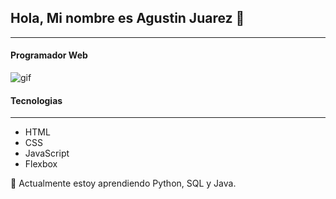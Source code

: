 ## Hola, Mi nombre es Agustin Juarez 👋
___
#### Programador Web

![gif](https://media.giphy.com/media/26tn33aiTi1jkl6H6/giphy.gif)

#### Tecnologias
___
* HTML
* CSS
* JavaScript
* Flexbox

🌱 Actualmente estoy aprendiendo Python, SQL y Java.

<!--
**Agujuarez/Agujuarez** is a ✨ _special_ ✨ repository because its `README.md` (this file) appears on your GitHub profile.

Here are some ideas to get you started:

- 🔭 I’m currently working on ...
- 🌱 I’m currently learning ...
- 👯 I’m looking to collaborate on ...
- 🤔 I’m looking for help with ...
- 💬 Ask me about ...
- 📫 How to reach me: ...
- 😄 Pronouns: ...
- ⚡ Fun fact: ...
-->
